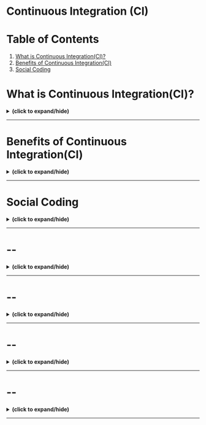 # Continuous Integration (CI)

# Table of Contents
1. [What is Continuous Integration(CI)?](#what_is_ci)
2. [Benefits of Continuous Integration(CI)](#benefits_of_ci)
3. [Social Coding](#social_coding)


<a id="what_is_ci"></a>
# What is Continuous Integration(CI)?
<details close>
<summary><b>(click to expand/hide)</b></summary>
<!-- MarkdownTOC -->

# What Is Continuous Integration (CI) Summary

## Definition of CI
- **Continuous Integration (CI)**: Automation process for regularly integrating code changes into the main codebase.

## Key Features of CI
- **Short-Lived Branches**: Developers work on small features in brief feature branches.
- **Frequent Pull Requests**: Regular merging back into the main or master branch.
- **Automated CI Tools**: Use of tools to automate testing and integration processes.

## Differences from Traditional Development
- **Traditional Approach**: Developers work on large features in long-lived branches, leading to drift from the main branch.
- **CI Approach**: Focuses on small, incremental changes with continuous testing and integration.

## Benefits of CI
- **Reduces Code Drift**: Frequent integration minimizes divergence between branches.
- **Quick Integration of Fixes**: Fast implementation and testing of critical fixes.
- **Enhanced Collaboration**: Through regular code reviews and discussions on pull requests.
- **Predictability and Reduced Risk**: Better visibility of project progress and timely delivery.
- **Streamlined Development Process**: Automated tools simplify testing and integration.

## CI in Practice
- **Collaborative Development**: Encourages developer collaboration and sharing of ideas.
- **Automated Workflows**: CI tools automate workflows like application building and reporting on build success or failure.

## Conclusion
- CI facilitates more efficient, collaborative, and predictable software development.
- Integrates automated tools to streamline development and testing processes.

<!-- /MarkdownTOC -->
</details>

---

<a id="benefits_of_ci"></a>
# Benefits of Continuous Integration(CI)
<details close>
<summary><b>(click to expand/hide)</b></summary>
<!-- MarkdownTOC -->

# Benefits of Continuous Integration (CI) Summary

## Key Benefits
- **Faster Reaction to Code Changes**: Automated testing and building ensure immediate feedback on code changes.
- **Reduced Code Integration Risk**: Frequent integration of smaller code changes minimizes the risk of major issues.
- **Higher Code Quality**: Continuous review and testing during CI processes improve overall code quality.
- **Code Review Efficiency**: Pull requests facilitate efficient and regular code reviews, even for small changes.
- **Reliable Version Control**: Ensures the code in repositories like Git is always functional and ready for deployment.

## Best Practices
- **Continuous Testing**: Every code change undergoes automated tests to identify issues early.
- **Collaborative Code Reviews**: Developers review each other’s pull requests, enhancing quality and knowledge sharing.
- **Monitoring Code Coverage**: Regular checks on code coverage during pull requests to maintain high standards.
- **Idempotent Deployment**: Confidence in deploying code knowing that it has been thoroughly tested and reviewed.

## Conclusion
- CI/CD leads to more efficient, reliable, and high-quality software development.
- Emphasizes the importance of team collaboration and monitoring in the development process.

<!-- /MarkdownTOC -->
</details>

---

<a id="social_coding"></a>
# Social Coding
<details close>
<summary><b>(click to expand/hide)</b></summary>
<!-- MarkdownTOC -->



<!-- /MarkdownTOC -->
</details>

---

<a id="--"></a>
# --
<details close>
<summary><b>(click to expand/hide)</b></summary>
<!-- MarkdownTOC -->



<!-- /MarkdownTOC -->
</details>

---

<a id="--"></a>
# --
<details close>
<summary><b>(click to expand/hide)</b></summary>
<!-- MarkdownTOC -->



<!-- /MarkdownTOC -->
</details>

---

<a id="--"></a>
# --
<details close>
<summary><b>(click to expand/hide)</b></summary>
<!-- MarkdownTOC -->



<!-- /MarkdownTOC -->
</details>

---

<a id="--"></a>
# --
<details close>
<summary><b>(click to expand/hide)</b></summary>
<!-- MarkdownTOC -->



<!-- /MarkdownTOC -->
</details>

---

